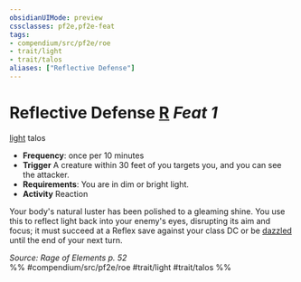 ```yaml
---
obsidianUIMode: preview
cssclasses: pf2e,pf2e-feat
tags:
- compendium/src/pf2e/roe
- trait/light
- trait/talos
aliases: ["Reflective Defense"]
---
```

# Reflective Defense  [R](rules/core-rulebook/chapter-9-playing-the-game.md#Actions "Reaction") *Feat 1*  
[light](rules/traits/light.md "Light Effect Trait")  talos  

- **Frequency**: once per 10 minutes
- **Trigger** A creature within 30 feet of you targets you, and you can see the attacker.
- **Requirements**: You are in dim or bright light.
- **Activity** Reaction

Your body's natural luster has been polished to a gleaming shine. You use this to reflect light back into your enemy's eyes, disrupting its aim and focus; it must succeed at a Reflex save against your class DC or be [dazzled](rules/conditions.md#Dazzled) until the end of your next turn.

*Source: Rage of Elements p. 52*  
%% #compendium/src/pf2e/roe #trait/light #trait/talos %%